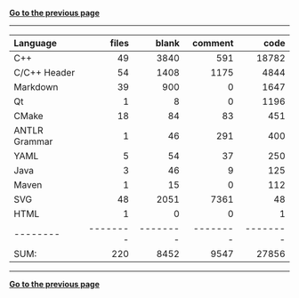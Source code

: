 [**Go to the previous page**](../../README.md)

----

Language|files|blank|comment|code
:-------|-------:|-------:|-------:|-------:
C++|49|3840|591|18782
C/C++ Header|54|1408|1175|4844
Markdown|39|900|0|1647
Qt|1|8|0|1196
CMake|18|84|83|451
ANTLR Grammar|1|46|291|400
YAML|5|54|37|250
Java|3|46|9|125
Maven|1|15|0|112
SVG|48|2051|7361|48
HTML|1|0|0|1
--------|--------|--------|--------|--------
SUM:|220|8452|9547|27856

----


[**Go to the previous page**](../../README.md)
